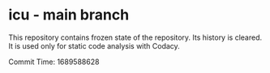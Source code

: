 # icu - main branch

This repository contains frozen state of the repository.
Its history is cleared. It is used only for static code
analysis with Codacy.

Commit Time: 1689588628